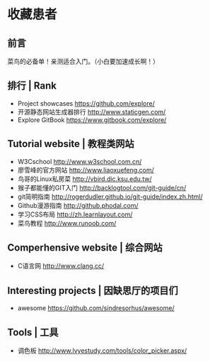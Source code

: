 # 收藏患者
## 前言
菜鸟的必备单！亲测适合入门。（小白要加速成长啊！）

## 排行 | Rank
- Project showcases https://github.com/explore/
- 开源静态网站生成器排行 http://www.staticgen.com/
- Explore GitBook https://www.gitbook.com/explore/

## Tutorial website | 教程类网站
- W3Cschool  http://www.w3school.com.cn/
- 廖雪峰的官方网站 http://www.liaoxuefeng.com/
- 鸟哥的Linux私房菜 http://vbird.dic.ksu.edu.tw/
- 猴子都能懂的GIT入门 http://backlogtool.com/git-guide/cn/
- git简明指南 http://rogerdudler.github.io/git-guide/index.zh.html/
- Github漫游指南 http://github.phodal.com/
- 学习CSS布局 http://zh.learnlayout.com/
- 菜鸟教程 http://www.runoob.com/

## Comperhensive website | 综合网站
- C语言网  http://www.clang.cc/

## Interesting projects | 因缺思厅的项目们
- awesome  https://github.com/sindresorhus/awesome/

## Tools | 工具
- 调色板 http://www.lvyestudy.com/tools/color_picker.aspx/
